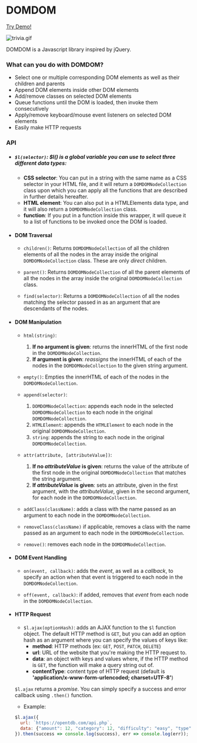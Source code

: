 # DOMDOM

[Try Demo!](https://apolloskim.github.io/DOMDOM/)

![trivia.gif](trivia.gif)

DOMDOM is a Javascript library inspired by jQuery.

### What can you do with DOMDOM?

* Select one or multiple corresponding DOM elements as well as their children and parents
* Append DOM elements inside other DOM elements
* Add/remove classes on selected DOM elements
* Queue functions until the DOM is loaded, then invoke them consecutively
* Apply/remove keyboard/mouse event listeners on selected DOM elements
* Easily make HTTP requests

### API

* ##### `$l(selector)`: $l() is a global variable you can use to select three different data types:
  * **CSS selector**: You can put in a string with the same name as a CSS selector in your HTML file, and it will return a `DOMDOMNodeCollection` class upon which you can apply all the functions that are described in further details hereafter.
  * **HTML element**: You can also put in a HTMLElements data type, and it will also return a `DOMDOMNodeCollection` class.
  * **function**: If you put in a function inside this wrapper, it will queue it to a list of functions to be invoked once the DOM is loaded.

* #### DOM Traversal
  * `children()`:
  Returns `DOMDOMNodeCollection` of all the children elements of all the nodes in the array inside the original `DOMDOMNodeCollection` class. These are only *direct* children.

  * `parent()`:
  Returns `DOMDOMNodeCollection` of all the parent elements of all the nodes in the array inside the original `DOMDOMNodeCollection` class.

  * `find(selector)`:
  Returns a `DOMDOMNodeCollection` of all the nodes matching the selector passed in as an argument that are descendants of the nodes.

* #### DOM Manipulation
  * `html(string)`:
    1. **If no argument is given**: returns the innerHTML of the first node in the `DOMDOMNodeCollection`.
    2. **If argument is given**: *reassigns* the innerHTML of each of the nodes in the `DOMDOMNodeCollection` to the given string argument.

  * `empty()`:
  Empties the innerHTML of each of the nodes in the `DOMDOMNodeCollection`.

  * `append(selector)`:
    1. `DOMDOMNodeCollection`: appends each node in the selected `DOMDOMNodeCollection` to each node in the original `DOMDOMNodeCollection`.
    2. `HTMLElement`: appends the `HTMLElement` to each node in the original `DOMDOMNodeCollection`.
    3. `string`: appends the string to each node in the original `DOMDOMNodeCollection`.

  * `attr(attribute, [attributeValue])`:
    1. **If no *attributeValue* is given**: returns the value of the attribute of the first node in the original `DOMDOMNodeCollection` that matches the string argument.
    2. **If *attributeValue* is given**: sets an attribute, given in the first argument, with the *attributeValue*, given in the second argument, for each node in the `DOMDOMNodeCollection`.

  * `addClass(className)`:
  adds a class with the name passed as an argument to each node in the `DOMDOMNodeCollection`.
  * `removeClass(className)`
  if applicable, removes a class with the name passed as an argument to each node in the `DOMDOMNodeCollection`.

  * `remove()`: removes each node in the `DOMDOMNodeCollection`.

* #### DOM Event Handling
  * `on(event, callback)`:
  adds the *event*, as well as a *callback*, to specify an action when that event is triggered to each node in the `DOMDOMNodeCollection`.

  * `off(event, callback)`:
  if added, removes that *event* from each node in the `DOMDOMNodeCollection`.

* #### HTTP Request
  * `$l.ajax(optionHash)`:
  adds an AJAX function to the `$l` function object. The default HTTP method is `GET`, but you can add an option hash as an argument where you can specify the values of keys like:
    * **method**: HTTP methods (ex: `GET`, `POST`, `PATCH`, `DELETE`)
    * **url**: URL of the website that you're making the HTTP request to.
    * **data**: an object with keys and values where, if the HTTP method is `GET`, the function will make a query string out of.
    * **contentType**: content type of HTTP request (default is **'application/x-www-form-urlencoded; charset=UTF-8'**)

  `$l.ajax` returns a *promise*. You can simply specify a success and error callback using `.then()` function.
  * Example:

  ```Javascript
  $l.ajax({
    url: `https://opentdb.com/api.php`,
    data: {"amount": 12, "category": 12, "difficulty": "easy", "type": "multiple"}
  }).then(success => console.log(success), err => console.log(err));
  ```
